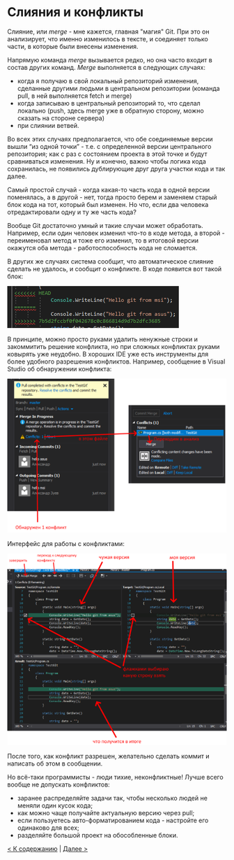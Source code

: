 # Слияния и конфликты

Слияние, или *merge* - мне кажется, главная "магия" Git. При это он анализирует, что именно изменилось в тексте, и соединяет только части, в которые были внесены изменения.

Напрямую команда *merge* вызывается редко, но она часто входит в состав других команд. *Merge* выполняется в следующих случаях:
* когда я получаю в свой локальный репозиторий изменения, сделанные другими людьми в центральном репозитории (команда pull, в ней выполняется fetch и merge)
* когда записываю в центральный репозиторий то, что сделал локально (push, здесь merge уже в обратную сторону, можно сказать на стороне сервера)
* при слиянии ветвей.

Во всех этих случаях предполагается, что обе соединяемые версии вышли “из одной точки” - т.е. с определенной версии центрального репозитория; как с раз с состоянием проекта в этой точке и будут сравниваться изменения. Ну и конечно, важно чтобы логика кода сохранилась, не появились дублирующие друг друга участки кода и так далее.

Самый простой случай - когда какая-то часть кода в одной версии поменялась, а в другой - нет, тогда просто берем и заменяем старый блок кода на тот, который был изменен. Но что, если два человека отредактировали одну и ту же часть кода? 

Вообще Git достаточно умный и такие случаи может обработать. Например, если один человек изменил что-то в коде метода, а второй - переименовал метод и тоже его изменил, то в итоговой версии окажутся оба метода - работоспособность кода не сломается.

В других же случаях система сообщит, что автоматическое слияние сделать не удалось, и сообщит о конфликте. В коде появится вот такой блок:

![git conflict](./05_01.png)

В принципе, можно просто руками удалить ненужные строки и закоммитить решение конфликта, но при сложных конфликтах руками ковырять уже неудобно. В хороших IDE уже есть инструменты для более удобного разрешения конфликтов.
Например, сообщение в Visual Studio об обнаружении конфликта:

![conflict message visual studio](./05_02.png)

Интерфейс для работы с конфликтами:

![conflict interface visual studio](./05_03.png)

После того, как конфликт разрешен, желательно сделать коммит и написать об этом в сообщении.

Но всё-таки программисты - люди тихие, неконфликтные! Лучше всего вообще не допускать конфликтов:
* заранее распределяйте задачи так, чтобы несколько людей не меняли один кусок кода;
* как можно чаще получайте актуальную версию через pull;
* если пользуетесь авто-форматированием кода - настройте его одинаково для всех;
* разделяйте большой проект на обособленные блоки.

[< К содержанию](./README.md) | [Далее >](./04_git_ignore.md) 
